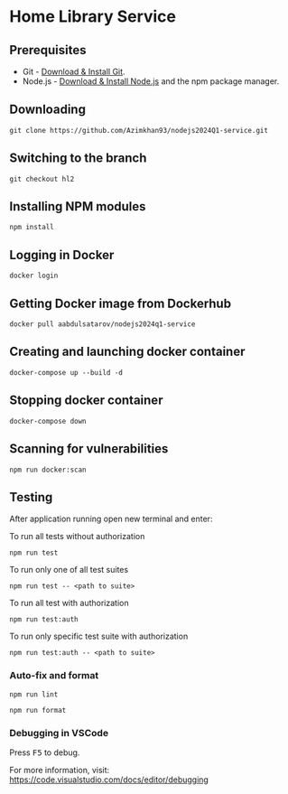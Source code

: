 # Home Library Service

## Prerequisites

- Git - [Download & Install Git](https://git-scm.com/downloads).
- Node.js - [Download & Install Node.js](https://nodejs.org/en/download/) and the npm package manager.

## Downloading

```
git clone https://github.com/Azimkhan93/nodejs2024Q1-service.git
```

## Switching to the branch
```
git checkout hl2
```
## Installing NPM modules

```
npm install
```

## Logging in Docker

```
docker login
```

## Getting Docker image from Dockerhub
```
docker pull aabdulsatarov/nodejs2024q1-service
```

## Creating and launching docker container
```
docker-compose up --build -d
```

## Stopping docker container
```
docker-compose down
```

## Scanning for vulnerabilities 

```
npm run docker:scan
```


## Testing

After application running open new terminal and enter:

To run all tests without authorization

```
npm run test
```

To run only one of all test suites

```
npm run test -- <path to suite>
```

To run all test with authorization

```
npm run test:auth
```

To run only specific test suite with authorization

```
npm run test:auth -- <path to suite>
```

### Auto-fix and format

```
npm run lint
```

```
npm run format
```

### Debugging in VSCode

Press <kbd>F5</kbd> to debug.

For more information, visit: https://code.visualstudio.com/docs/editor/debugging

